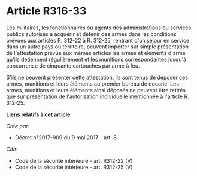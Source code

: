 # Article R316-33

Les militaires, les fonctionnaires ou agents des administrations ou services publics autorisés à acquérir et détenir des
armes dans les conditions prévues aux articles R. 312-22 à R. 312-25, rentrant d'un séjour en service dans un autre pays ou
territoire, peuvent importer sur simple présentation de l'attestation prévue aux mêmes articles les armes et éléments d'arme
qu'ils détiennent régulièrement et les munitions correspondantes jusqu'à concurrence de cinquante cartouches par arme à feu. 

S'ils ne peuvent présenter cette attestation, ils sont tenus de déposer ces armes, munitions et leurs éléments au premier
bureau de douane. Les armes, munitions et leurs éléments ainsi déposés ne peuvent être retirés que sur présentation de
l'autorisation individuelle mentionnée à l'article R. 312-25.

**Liens relatifs à cet article**

_Créé par_:

  - Décret n°2017-909 du 9 mai 2017 - art. 8

_Cite_:

  - Code de la sécurité intérieure - art. R312-22 (V)
  - Code de la sécurité intérieure - art. R312-25 (V)
